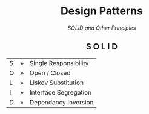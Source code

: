 <h1 align="center">Design Patterns</h1>
<p align="center"><i>SOLID and Other Principles</i></p>

<h2 align="center">S O L I D</h2>

<div align="center">
	<table align="center" border="0">
		<tr><td>S</td> <td>&#187;</td> <td>Single Responsibility</td></tr>
		<tr><td>O</td> <td>&#187;</td> <td>Open / Closed</td></tr>
		<tr><td>L</td> <td>&#187;</td> <td>Liskov Substitution</td></tr>
		<tr><td>I</td> <td>&#187;</td> <td>Interface Segregation</td></tr>
		<tr><td>D</td> <td>&#187;</td> <td>Dependancy Inversion</td></tr>
	</table>
</div>
